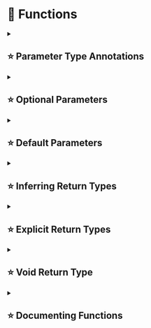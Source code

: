 # 🎯 Functions

<details>
   <summary>
     <h2>⭐️ Parameter Type Annotations</h2>
   </summary>

Function parameters can be given type annotations with the same syntax as variable declarations: a colon next to the name.

Parameters that we do not provide type annotations for are assumed to be of type any.

```
function printKeyValue(key: string, value) {
  console.log(`${key}: ${value}`);
}

printKeyValue('Courage', 1337); // Prints: Courage: 1337
printKeyValue('Mood', 'scared'); // Prints: Mood: scared
```

</details>

<details>
   <summary>
     <h2>⭐️ Optional Parameters</h2>
   </summary>

To indicate that a parameter is intentionally optional, we add a `?` after its name. This tells TypeScript that the parameter is allowed to be undefined and doesn’t always have to be provided.

```
function greet(name?: string) {
  console.log(`Hello, ${name|| 'Anonymous'}!`);
}

greet(); // Prints: Hello, Anonymous!
```

</details>

<details>
   <summary>
     <h2>⭐️ Default Parameters</h2>
   </summary>

If a parameter is assigned a default value, TypeScript will infer the variable type to be the same as the default value’s type.

```
function greet(name = 'Anonymous') {
  console.log(`Hello, ${name}!`);
}
```

</details>

<details>
   <summary>
     <h2>⭐️ Inferring Return Types</h2>
   </summary>

TypeScript can also infer the types of values returned by functions.

```
function ouncesToCups(ounces: number) {
  return `${ounces / 16} cups`;
}

const liquidAmount: number = ouncesToCups(3);
// Type 'string' is not assignable to type 'number'.
```

</details>

<details>
   <summary>
     <h2>⭐️ Explicit Return Types</h2>
   </summary>

If we’d like to be explicit about what type a function returns, we can add an explicit type annotation after its closing parenthesis.

const createArrowGreeting = (name?: string)`: string `=> {
if (name) {
return "Hello " + name!;
}

return undefined;
// Typescript Error: Type 'undefined' is not assignable to type 'string'.
};

</details>

<details>
   <summary>
     <h2>⭐️ Void Return Type</h2>
   </summary>

It's often preferred to use type annotations for functions, even when those functions don’t return anything.

function logGreeting(name:string)`: void`{
console.log("Hello " + name!)
}

</details>

<details>
   <summary>
     <h2>⭐️ Documenting Functions</h2>
   </summary>

It’s common in TypeScript to see a third comment style: documentation comments. A documentation comment is denoted with the first line `/**` and a final line `*/.` It’s common for each line within the comment to start with an asterisk `(*)`.

```
/**
* This is a documentation comment
*/
```

Many text editors will helpfully display documentation comments, for example, when hovering over a function name.

```
  /**
   * Returns the sum of two numbers.
   *
   * @param x - The first input number
   * @param y - The second input number
   * @returns The sum of `x` and `y`
   *
   */
  function getSum(x: number, y: number): number {
    return x + y;
  }


```

</details>
